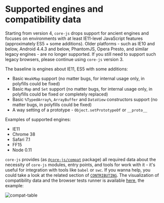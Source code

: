 # Supported engines and compatibility data

Starting from version 4, `core-js` drops support for ancient engines and focuses on environments with at least IE11-level JavaScript features (approximately ES5 + some additions). Older platforms - such as IE10 and below, Android 4.4.3 and below, PhantomJS, Opera Presto, and similar legacy engines - are no longer supported. If you still need to support such legacy browsers, please continue using `core-js` version 3.

The baseline is engines about IE11, ES5 with some additions:
- Basic `WeakMap` support (no matter bugs, for internal usage only, in polyfills could be fixed)
- Basic `Map` and `Set` support (no matter bugs, for internal usage only, in polyfills could be fixed or completely replaced)
- Basic `%TypedArray%`, `ArrayBuffer` and `DataView` constructors support (no matter bugs, in polyfills could be fixed)
- A way setting of a prototype - `Object.setPrototypeOf` or `__proto__`

Examples of supported engines:
- IE11
- Chrome 38
- Safari 7.1
- FF15
- Node 0.11

`core-js` provides (as [`@core-js/compat`](https://github.com/zloirock/core-js/tree/v4/packages/core-js-compat) package) all required data about the necessity of `core-js` modules, entry points, and tools for work with it - it's useful for integration with tools like `babel` or `swc`. If you wanna help, you could take a look at the related section of [`CONTRIBUTING`](contributing#h-how-to-update-core-js-compat-data). The visualization of compatibility data and the browser tests runner is available [here](http://zloirock.github.io/core-js/v4/compat/), the example:

![compat-table](https://user-images.githubusercontent.com/2213682/217452234-ccdcfc5a-c7d3-40d1-ab3f-86902315b8c3.png)
